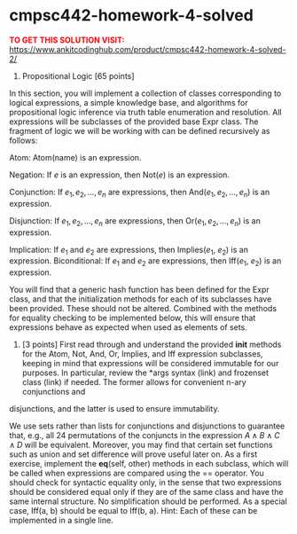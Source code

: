# cmpsc442-homework-4-solved



**<span style='color:red'>TO GET THIS SOLUTION VISIT:</span>** https://www.ankitcodinghub.com/product/cmpsc442-homework-4-solved-2/

1. Propositional Logic [65 points]

In this section, you will implement a collection of classes corresponding to logical expressions, a simple knowledge base, and algorithms for propositional logic inference via truth table enumeration and resolution. All expressions will be subclasses of the provided base Expr class. The fragment of logic we will be working with can be defined recursively as follows:

Atom: Atom(name) is an expression.

Negation: If $e$ is an expression, then Not($e$) is an expression.

Conjunction: If $e_1,e_2,\ldots,e_n$ are expressions, then And($e_1,e_2,\ldots,e_n$) is an expression.

Disjunction: If $e_1,e_2,\ldots,e_n$ are expressions, then Or($e_1,e_2,\ldots,e_n$) is an expression.

Implication: If $e_1$ and $e_2$ are expressions, then Implies($e_1$, $e_2$) is an expression. Biconditional: If $e_1$ and $e_2$ are expressions, then Iff($e_1$, $e_2$) is an expression.

You will find that a generic hash function has been defined for the Expr class, and that the initialization methods for each of its subclasses have been provided. These should not be altered. Combined with the methods for equality checking to be implemented below, this will ensure that expressions behave as expected when used as elements of sets.

1. [3 points] First read through and understand the provided __init__ methods for the Atom, Not, And, Or, Implies, and Iff expression subclasses, keeping in mind that expressions will be considered immutable for our purposes. In particular, review the *args syntax (link) and frozenset class (link) if needed. The former allows for convenient n-ary conjunctions and

disjunctions, and the latter is used to ensure immutability.

We use sets rather than lists for conjunctions and disjunctions to guarantee that, e.g., all 24 permutations of the conjuncts in the expression $A \land B \land C \land D$ will be equivalent. Moreover, you may find that certain set functions such as union and set difference will prove useful later on. As a first exercise, implement the __eq__(self, other) methods in each subclass, which will be called when expressions are compared using the == operator. You should check for syntactic equality only, in the sense that two expressions should be considered equal only if they are of the same class and have the same internal structure. No simplification should be performed. As a special case, Iff(a, b) should be equal to Iff(b, a). Hint: Each of these can be implemented in a single line.
